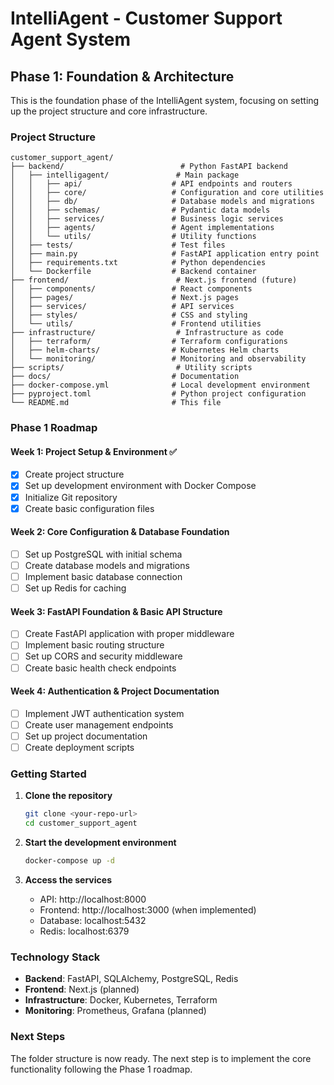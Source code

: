 # IntelliAgent - Customer Support Agent System

## Phase 1: Foundation & Architecture

This is the foundation phase of the IntelliAgent system, focusing on setting up the project structure and core infrastructure.

### Project Structure

```
customer_support_agent/
├── backend/                          # Python FastAPI backend
│   ├── intelligagent/               # Main package
│   │   ├── api/                    # API endpoints and routers
│   │   ├── core/                   # Configuration and core utilities
│   │   ├── db/                     # Database models and migrations
│   │   ├── schemas/                # Pydantic data models
│   │   ├── services/               # Business logic services
│   │   ├── agents/                 # Agent implementations
│   │   └── utils/                  # Utility functions
│   ├── tests/                      # Test files
│   ├── main.py                     # FastAPI application entry point
│   ├── requirements.txt            # Python dependencies
│   └── Dockerfile                  # Backend container
├── frontend/                        # Next.js frontend (future)
│   ├── components/                 # React components
│   ├── pages/                      # Next.js pages
│   ├── services/                   # API services
│   ├── styles/                     # CSS and styling
│   └── utils/                      # Frontend utilities
├── infrastructure/                  # Infrastructure as code
│   ├── terraform/                  # Terraform configurations
│   ├── helm-charts/                # Kubernetes Helm charts
│   └── monitoring/                 # Monitoring and observability
├── scripts/                         # Utility scripts
├── docs/                           # Documentation
├── docker-compose.yml              # Local development environment
├── pyproject.toml                  # Python project configuration
└── README.md                       # This file
```

### Phase 1 Roadmap

#### Week 1: Project Setup & Environment ✅
- [x] Create project structure
- [x] Set up development environment with Docker Compose
- [x] Initialize Git repository
- [x] Create basic configuration files

#### Week 2: Core Configuration & Database Foundation
- [ ] Set up PostgreSQL with initial schema
- [ ] Create database models and migrations
- [ ] Implement basic database connection
- [ ] Set up Redis for caching

#### Week 3: FastAPI Foundation & Basic API Structure
- [ ] Create FastAPI application with proper middleware
- [ ] Implement basic routing structure
- [ ] Set up CORS and security middleware
- [ ] Create basic health check endpoints

#### Week 4: Authentication & Project Documentation
- [ ] Implement JWT authentication system
- [ ] Create user management endpoints
- [ ] Set up project documentation
- [ ] Create deployment scripts

### Getting Started

1. **Clone the repository**
   ```bash
   git clone <your-repo-url>
   cd customer_support_agent
   ```

2. **Start the development environment**
   ```bash
   docker-compose up -d
   ```

3. **Access the services**
   - API: http://localhost:8000
   - Frontend: http://localhost:3000 (when implemented)
   - Database: localhost:5432
   - Redis: localhost:6379

### Technology Stack

- **Backend**: FastAPI, SQLAlchemy, PostgreSQL, Redis
- **Frontend**: Next.js (planned)
- **Infrastructure**: Docker, Kubernetes, Terraform
- **Monitoring**: Prometheus, Grafana (planned)

### Next Steps

The folder structure is now ready. The next step is to implement the core functionality following the Phase 1 roadmap.
